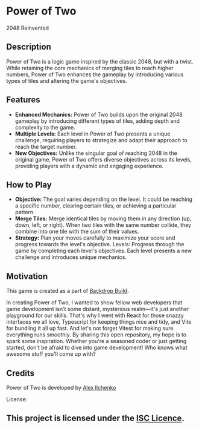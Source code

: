 # Power of Two

2048 Reinvented

## Description

Power of Two is a logic game inspired by the classic 2048, but with a twist. While retaining the core mechanics of merging tiles to reach higher numbers, Power of Two enhances the gameplay by introducing various types of tiles and altering the game's objectives.

## Features

- **Enhanced Mechanics:** Power of Two builds upon the original 2048 gameplay by introducing different types of tiles, adding depth and complexity to the game.
- **Multiple Levels:** Each level in Power of Two presents a unique challenge, requiring players to strategize and adapt their approach to reach the target number.
- **New Objectives:** Unlike the singular goal of reaching 2048 in the original game, Power of Two offers diverse objectives across its levels, providing players with a dynamic and engaging experience.

## How to Play

- **Objective:** The goal varies depending on the level. It could be reaching a specific number, clearing certain tiles, or achieving a particular pattern.
- **Merge Tiles:** Merge identical tiles by moving them in any direction (up, down, left, or right). When two tiles with the same number collide, they combine into one tile with the sum of their values.
- **Strategy:** Plan your moves carefully to maximize your score and progress towards the level's objective.
  Levels: Progress through the game by completing each level's objectives. Each level presents a new challenge and introduces unique mechanics.

## Motivation

This game is created as a part of [Backdrop Build](https://backdropbuild.com/).

In creating Power of Two, I wanted to show fellow web developers that game development isn't some distant, mysterious realm—it's just another playground for our skills. That's why I went with React for those snazzy interfaces we all love, Typescript for keeping things nice and tidy, and Vite for bundling it all up fast. And let's not forget Vitest for making sure everything runs smoothly. By sharing this open repository, my hope is to spark some inspiration. Whether you're a seasoned coder or just getting started, don't be afraid to dive into game development! Who knows what awesome stuff you'll come up with?

## Credits

Power of Two is developed by [Alex Ilchenko](https://twitter.com/alexwooods)

License:

## This project is licensed under the [ISC Licence](LICENSE.md).
